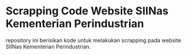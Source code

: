 # Scrapping Code Website SIINas Kementerian Perindustrian
repository ini berisikan kode untuk melakukan scrapping pada website SIINas Kementerian Perindustrian.
